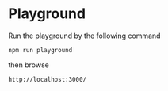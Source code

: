 # Playground

Run the playground by the following command

```
npm run playground
```

then browse

```
http://localhost:3000/
```